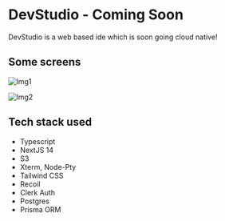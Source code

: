 # DevStudio - Coming Soon

DevStudio is a web based ide which is soon going cloud native!

## Some screens

![Img1](https://github.com/user-attachments/assets/8956d775-cd82-442e-ba33-b726534ebd75)

![Img2](https://github.com/user-attachments/assets/54b83d6a-4c83-46c1-a879-86bc4814edaa)


## Tech stack used 

- Typescript
- NextJS 14
- S3
- Xterm, Node-Pty
- Tailwind CSS
- Recoil
- Clerk Auth
- Postgres
- Prisma ORM 